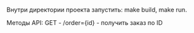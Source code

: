 Внутри директории проекта запустить:
make build, 
make run.


Методы API:
GET - /order={id} - получить заказ по ID
